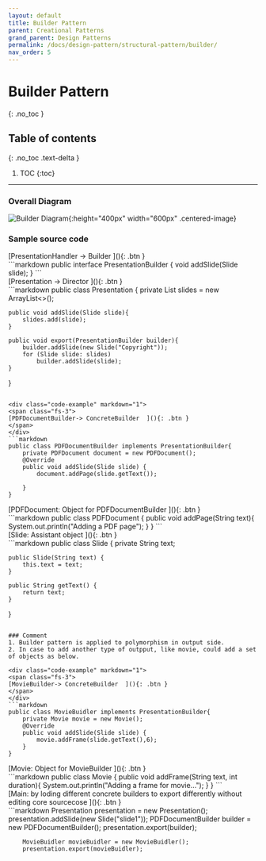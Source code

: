 ```yaml
---
layout: default
title: Builder Pattern
parent: Creational Patterns
grand_parent: Design Patterns
permalink: /docs/design-pattern/structural-pattern/builder/
nav_order: 5
---
```


# Builder Pattern
{: .no_toc }

## Table of contents
{: .no_toc .text-delta }

1. TOC
{:toc}

---

### Overall Diagram

![Builder Diagram](../../resource/builder_diagram.png){:height="400px" width="600px" .centered-image}

### Sample source code

<div class="code-example" markdown="1">
<span class="fs-3">
[PresentationHandler -> Builder  ](){: .btn }
</span>
</div>
```markdown
public interface PresentationBuilder {
    void addSlide(Slide slide);
}
```
<div class="code-example" markdown="1">
<span class="fs-3">
[Presentation -> Director  ](){: .btn }
</span>
</div>
```markdown
public class Presentation {
    private List<Slide> slides = new ArrayList<>();

    public void addSlide(Slide slide){
        slides.add(slide);
    }

    public void export(PresentationBuilder builder){
        builder.addSlide(new Slide("Copyright"));
        for (Slide slide: slides)
            builder.addSlide(slide);
    }


}
```

<div class="code-example" markdown="1">
<span class="fs-3">
[PDFDocumentBuilder-> ConcreteBuilder  ](){: .btn }
</span>
</div>
```markdown
public class PDFDocumentBuilder implements PresentationBuilder{
    private PDFDocument document = new PDFDocument();
    @Override
    public void addSlide(Slide slide) {
        document.addPage(slide.getText());

    }
}
```


<div class="code-example" markdown="1">
<span class="fs-3">
[PDFDocument: Object for PDFDocumentBuilder  ](){: .btn }
</span>
</div>
```markdown
public class PDFDocument {
    public void addPage(String text){
        System.out.println("Adding a PDF page");
    }
}
```

<div class="code-example" markdown="1">
<span class="fs-3">
[Slide: Assistant object  ](){: .btn }
</span>
</div>
```markdown
public class Slide {
    private String text;

    public Slide(String text) {
        this.text = text;
    }

    public String getText() {
        return text;
    }
}
```

### Comment
1. Builder pattern is applied to polymorphism in output side.
2. In case to add another type of outpput, like movie, could add a set of objects as below.

<div class="code-example" markdown="1">
<span class="fs-3">
[MovieBuilder-> ConcreteBuilder  ](){: .btn }
</span>
</div>
```markdown
public class MovieBuidler implements PresentationBuilder{
    private Movie movie = new Movie();
    @Override
    public void addSlide(Slide slide) {
        movie.addFrame(slide.getText(),6);
    }
}
```
<div class="code-example" markdown="1">
<span class="fs-3">
[Movie: Object for MovieBuilder  ](){: .btn }
</span>
</div>
```markdown
public class Movie {
    public void addFrame(String text, int duration){
        System.out.println("Adding a frame for movie...");
    }
}
```

<div class="code-example" markdown="1">
<span class="fs-3">
[Main: by loding different concrete builders to export differently without editing core sourcecose  ](){: .btn }
</span>
</div>
```markdown
Presentation presentation = new Presentation();
        presentation.addSlide(new Slide("slide1"));
        PDFDocumentBuilder builder = new PDFDocumentBuilder();
        presentation.export(builder);

        MovieBuidler movieBuidler = new MovieBuidler();
        presentation.export(movieBuidler);
```
